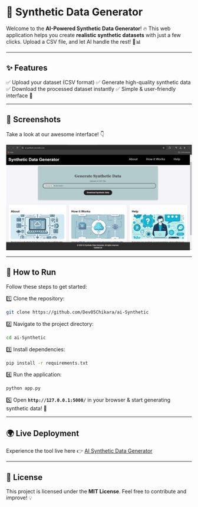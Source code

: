 # 🚀 Synthetic Data Generator

Welcome to the **AI-Powered Synthetic Data Generator**! 🔥 This web application helps you create **realistic synthetic datasets** with just a few clicks. Upload a CSV file, and let AI handle the rest! 🤖📊

---

## ✨ Features
✅ Upload your dataset (CSV format)
✅ Generate high-quality synthetic data
✅ Download the processed dataset instantly
✅ Simple & user-friendly interface 🎯

---

## 📸 Screenshots
Take a look at our awesome interface! 👇

![Synthetic Data Generator](static/SSofWebpage.png)

---

## 🚀 How to Run
Follow these steps to get started:

1️⃣ Clone the repository:
```bash
git clone https://github.com/Dev05Chikara/ai-Synthetic
```
2️⃣ Navigate to the project directory:
```bash
cd ai-Synthetic
```
3️⃣ Install dependencies:
```bash
pip install -r requirements.txt
```
4️⃣ Run the application:
```bash
python app.py
```
5️⃣ Open **`http://127.0.0.1:5000/`** in your browser & start generating synthetic data! 🌟

---

## 🌍 Live Deployment
Experience the tool live here 👉 [AI Synthetic Data Generator](https://ai-synthetic.onrender.com/)

---

## 📜 License
This project is licensed under the **MIT License**. Feel free to contribute and improve! 💡

